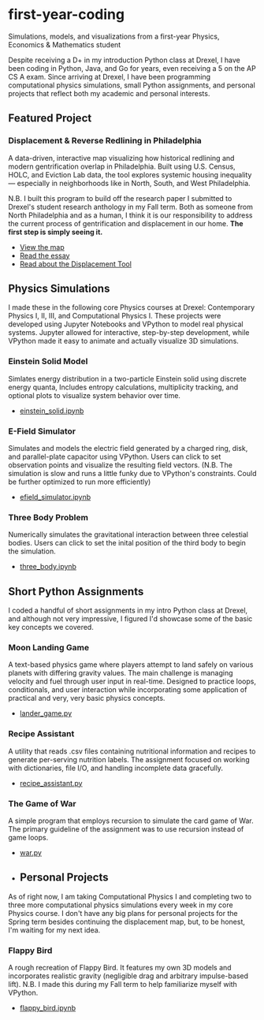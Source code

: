 # first-year-coding
Simulations, models, and visualizations from a first-year Physics, Economics & Mathematics student

Despite receiving a D+ in my introduction Python class at Drexel, I have been coding in Python, Java, and Go for years, even receiving a 5 on the AP CS A exam.
Since arriving at Drexel, I have been programming computational physics simulations, small Python assignments, and personal projects that reflect both my academic and personal interests.

## Featured Project

### Displacement & Reverse Redlining in Philadelphia
A data-driven, interactive map visualizing how historical redlining and modern gentrification overlap in Philadelphia. Built using U.S. Census, HOLC, and Eviction Lab data, the tool explores systemic housing inequality— especially in neighborhoods like in North, South, and West Philadelphia.

N.B. I built this program to build off the research paper I submitted to Drexel's student research anthology in my Fall term. Both as someone from North Philadelphia and as a human, I think it is our responsibility to address the current process of gentrification and displacement in our home. **The first step is simply seeing it.**
- [View the map](./reverse_redlining/reverse_redlining.ipynb)
- [Read the essay](./reverse_redlining/Redlining_Essay_and_Displacement_Context_TobiasSafie.pdf)
- [Read about the Displacement Tool](./reverse_redlining/README.MD)

## Physics Simulations
I made these in the following core Physics courses at Drexel: Contemporary Physics I, II, III, and Computational Physics I. These projects were developed using Jupyter Notebooks and VPython to model real physical systems. Jupyter allowed for interactive, step-by-step development, while VPython made it easy to animate and actually visualize 3D simulations.

### Einstein Solid Model
Simlates energy distribution in a two-particle Einstein solid using discrete energy quanta, Includes entropy calculations, multiplicity tracking, and optional plots to visualize system behavior over time.
- [einstein_solid.ipynb](./physics_simulations/einstein_solid.ipynb)

### E-Field Simulator
Simulates and models the electric field generated by a charged ring, disk, and parallel-plate capacitor using VPython. Users can click to set observation points and visualize the resulting field vectors.
(N.B. The simulation is slow and runs a little funky due to VPython's constraints. Could be further optimized to run more efficiently)
- [efield_simulator.ipynb](./physics_simulations/efield_simulator.ipynb)

### Three Body Problem
Numerically simulates the gravitational interaction between three celestial bodies. Users can click to set the inital position of the third body to begin the simulation.
- [three_body.ipynb](./physics_simulations/three_body.ipynb)

## Short Python Assignments
I coded a handful of short assignments in my intro Python class at Drexel, and although not very impressive, I figured I'd showcase some of the basic key concepts we covered.

### Moon Landing Game
A text-based physics game where players attempt to land safely on various planets with differing gravity values. The main challenge is managing velocity and fuel through user input in real-time. Designed to practice loops, conditionals, and user interaction while incorporating some application of practical and very, very basic physics concepts.
- [lander_game.py](./python_assignments/lander_game.py)

### Recipe Assistant
A utility that reads .csv files containing nutritional information and recipes to generate per-serving nutrition labels. The assignment focused on working with dictionaries, file I/O, and handling incomplete data gracefully.
- [recipe_assistant.py](./python_assignments/recipe_assistant.py)

### The Game of War
A simple program that employs recursion to simulate the card game of War. The primary guideline of the assignment was to use recursion instead of game loops.
- [war.py](./python_assignments/war.py)

- ## Personal Projects
As of right now, I am taking Computational Physics I and completing two to three more computational physics simulations every week in my core Physics course. I don't have any big plans for personal projects for the Spring term besides continuing the displacement map, but, to be honest, I'm waiting for my next idea.

### Flappy Bird
A rough recreation of Flappy Bird. It features my own 3D models and incorporates realistic gravity (negligible drag and arbitrary impulse-based lift).
N.B. I made this during my Fall term to help familiarize myself with VPython.
- [flappy_bird.ipynb](./[personal_projects/flappy_bird.ipynb)

